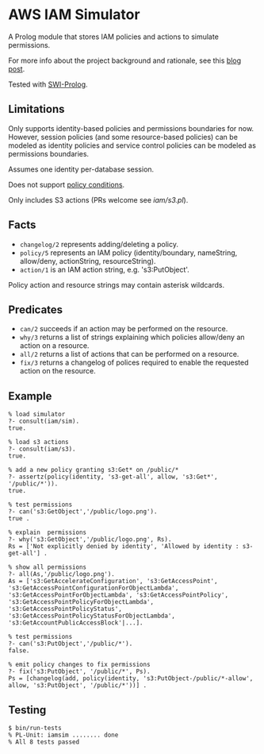 AWS IAM Simulator
=================
A Prolog module that stores IAM policies and actions to simulate permissions.

For more info about the project background and rationale, see this [blog post](https://blog.dnmfarrell.com/post/simulating-aws-iam-with-prolog/).

Tested with [SWI-Prolog](https://www.swi-prolog.org/).

Limitations
-----------
Only supports identity-based policies and permissions boundaries for now. However, session policies (and some resource-based policies) can be modeled as identity policies and service control policies can be modeled as permissions boundaries.

Assumes one identity per-database session.

Does not support [policy conditions](https://docs.aws.amazon.com/IAM/latest/UserGuide/reference_policies_elements_condition.html).

Only includes S3 actions (PRs welcome see *iam/s3.pl*).

Facts
-----
* `changelog/2` represents adding/deleting a policy.
* `policy/5` represents an IAM policy (identity/boundary, nameString, allow/deny, actionString, resourceString).
* `action/1` is an IAM action string, e.g. 's3:PutObject'.

Policy action and resource strings may contain asterisk wildcards.

Predicates
----------
* `can/2` succeeds if an action may be performed on the resource.
* `why/3` returns a list of strings explaining which policies allow/deny an action on a resource.
* `all/2` returns a list of actions that can be performed on a resource.
* `fix/3` returns a changelog of polices required to enable the requested action on the resource.

Example
-------
    % load simulator
    ?- consult(iam/sim).
    true.
    
    % load s3 actions
    ?- consult(iam/s3).
    true.

    % add a new policy granting s3:Get* on /public/*
    ?- assertz(policy(identity, 's3-get-all', allow, 's3:Get*', '/public/*')).
    true.
    
    % test permissions
    ?- can('s3:GetObject','/public/logo.png').
    true .
    
    % explain  permissions
    ?- why('s3:GetObject','/public/logo.png', Rs).
    Rs = ['Not explicitly denied by identity', 'Allowed by identity : s3-get-all'] .
    
    % show all permissions
    ?- all(As,'/public/logo.png').
    As = ['s3:GetAccelerateConfiguration', 's3:GetAccessPoint', 's3:GetAccessPointConfigurationForObjectLambda', 's3:GetAccessPointForObjectLambda', 's3:GetAccessPointPolicy', 's3:GetAccessPointPolicyForObjectLambda', 's3:GetAccessPointPolicyStatus', 's3:GetAccessPointPolicyStatusForObjectLambda', 's3:GetAccountPublicAccessBlock'|...].

    % test permissions
    ?- can('s3:PutObject','/public/*').
    false.
    
    % emit policy changes to fix permissions
    ?- fix('s3:PutObject', '/public/*', Ps).
    Ps = [changelog(add, policy(identity, 's3:PutObject-/public/*-allow', allow, 's3:PutObject', '/public/*'))] .

Testing
-------
    $ bin/run-tests
    % PL-Unit: iamsim ........ done
    % All 8 tests passed

